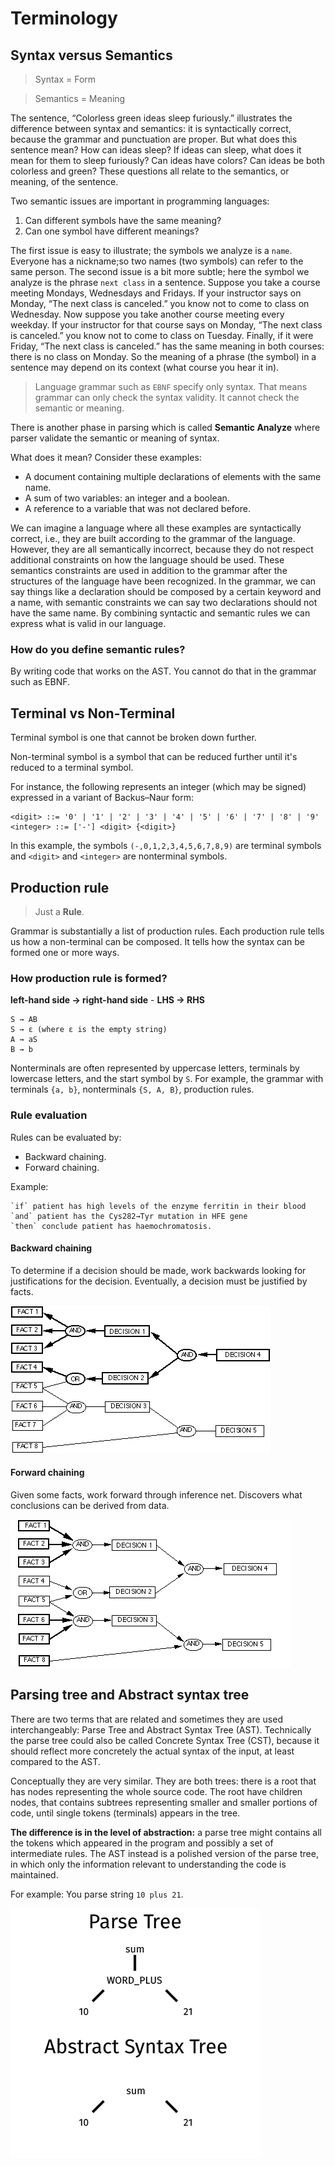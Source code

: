 # Terminology

## Syntax versus Semantics

> Syntax = Form

> Semantics = Meaning

The sentence, “Colorless green ideas sleep furiously.” illustrates the difference between syntax and semantics: it is syntactically correct, because the grammar and punctuation are proper. But what does this sentence mean? How can ideas sleep? If ideas can sleep, what does it mean for them to sleep furiously? Can ideas have colors? Can ideas be both colorless and green? These questions all relate to the semantics, or meaning, of the sentence.

Two semantic issues are important in programming languages:

1. Can different symbols have the same meaning?
2. Can one symbol have different meanings?

The first issue is easy to illustrate; the symbols we analyze is a `name`. Everyone has a nickname;so two names (two symbols) can refer to the same person. The second issue is a bit more subtle; here the symbol we analyze is the phrase `next class` in a sentence. Suppose you take a course meeting Mondays, Wednesdays and Fridays. If your instructor says on Monday, “The next class is canceled.” you know not to come to class on Wednesday. Now suppose you take another course meeting every weekday. If your instructor for that course says on Monday, “The next class is canceled.” you know not to come to class on Tuesday. Finally, if it were Friday, “The next class is canceled.” has the same meaning in both courses: there is no class on Monday. So the meaning of a phrase (the symbol) in a sentence may depend on its context (what course you hear it in).

> Language grammar such as `EBNF` specify only syntax. That means grammar can only check the syntax validity. It cannot check the semantic or meaning.

There is another phase in parsing which is called **Semantic Analyze** where parser validate the semantic or meaning of syntax.

What does it mean? Consider these examples:

* A document containing multiple declarations of elements with the same name.
* A sum of two variables: an integer and a boolean.
* A reference to a variable that was not declared before.

We can imagine a language where all these examples are syntactically correct, i.e., they are built according to the grammar of the language. However, they are all semantically incorrect, because they do not respect additional constraints on how the language should be used. These semantics constraints are used in addition to the grammar after the structures of the language have been recognized. In the grammar, we can say things like a declaration should be composed by a certain keyword and a name, with semantic constraints we can say two declarations should not have the same name. By combining syntactic and semantic rules we can express what is valid in our language.

### How do you define semantic rules?

By writing code that works on the AST. You cannot do that in the grammar such as EBNF.

## Terminal vs Non-Terminal

Terminal symbol is one that cannot be broken down further.

Non-terminal symbol is a symbol that can be reduced further until it's reduced to a terminal symbol.

For instance, the following represents an integer (which may be signed) expressed in a variant of Backus–Naur form:

```
<digit> ::= '0' | '1' | '2' | '3' | '4' | '5' | '6' | '7' | '8' | '9'
<integer> ::= ['-'] <digit> {<digit>}
```

In this example, the symbols `(-,0,1,2,3,4,5,6,7,8,9)` are terminal symbols and `<digit>` and `<integer>` are nonterminal symbols.

## Production rule

> Just a **Rule**.

Grammar is substantially a list of production rules. Each production rule tells us how a non-terminal can be composed. It tells how the syntax can be formed one or more ways.

### How production rule is formed?

**left-hand side → right-hand side** - **LHS -> RHS**

```
S → AB
S → ε (where ε is the empty string)
A → aS
B → b
```

Nonterminals are often represented by uppercase letters, terminals by lowercase letters, and the start symbol by `S`. For example, the grammar with terminals `{a, b}`, nonterminals `{S, A, B}`, production rules.

### Rule evaluation

Rules can be evaluated by:

* Backward chaining.
* Forward chaining.

Example:

```
`if` patient has high levels of the enzyme ferritin in their blood
`and` patient has the Cys282→Tyr mutation in HFE gene
`then` conclude patient has haemochromatosis.
```

#### Backward chaining

To determine if a decision should be made, work backwards looking for justifications for the decision. Eventually, a decision must be justified by facts.

![Backward chaining](assets/backward-chaining.gif)

#### Forward chaining

Given some facts, work forward through inference net. Discovers what conclusions can be derived from data.

![Forward chaining](assets/forward-chaining.gif)

## Parsing tree and Abstract syntax tree

There are two terms that are related and sometimes they are used interchangeably: Parse Tree and Abstract Syntax Tree (AST). Technically the parse tree could also be called Concrete Syntax Tree (CST), because it should reflect more concretely the actual syntax of the input, at least compared to the AST.

Conceptually they are very similar. They are both trees: there is a root that has nodes representing the whole source code. The root have children nodes, that contains subtrees representing smaller and smaller portions of code, until single tokens (terminals) appears in the tree.

**The difference is in the level of abstraction:** a parse tree might contains all the tokens which appeared in the program and possibly a set of intermediate rules.  The AST instead is a polished version of the parse tree, in which only the information relevant to understanding the code is maintained.

For example: You parse string `10 plus 21`.

![Parsing tree and Abstract syntax tree](assets/parse-ast-tree.png)
